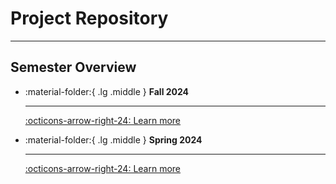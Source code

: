
# Project Repository

---

## Semester Overview

<div class="grid cards" markdown>


-   :material-folder:{ .lg .middle } __Fall 2024__
  
    ---

    [:octicons-arrow-right-24: Learn more](24fa/README.md)

-   :material-folder:{ .lg .middle } __Spring 2024__

    ---

    [:octicons-arrow-right-24: Learn more](24sp/README.md)



</div>
